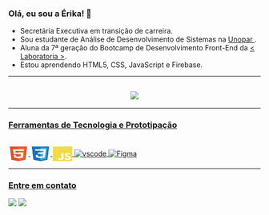 ### Olá, eu sou a Érika! 👋

- Secretária Executiva em transição de carreira.
- Sou estudante de Análise de Desenvolvimento de Sistemas na [ Unopar ](https://www.unopar.com).
- Aluna da 7ª geração do Bootcamp de Desenvolvimento Front-End da [< Laboratoria >](https://www.laboratoria.la/br).
- Estou aprendendo HTML5, CSS, JavaScript e Firebase.

-----
##
<div align="center">
  <a href="https://github.com/erikakrause">
  <img height="180em" src="https://github-readme-stats.vercel.app/api?username=erikakrause&show_icons=true&theme=dracula&include_all_commits=true&count_private=true"/>
</div>


















---

### Ferramentas de Tecnologia e Prototipação
  
<div style="display: inline_block"><br>
  <img title="HTML" align="center" alt="HTML" height="30" width="40" src="https://raw.githubusercontent.com/devicons/devicon/master/icons/html5/html5-original.svg">
  <img title="CSS"align="center" alt="CSS" height="30" width="40" src="https://raw.githubusercontent.com/devicons/devicon/master/icons/css3/css3-original.svg">
  <img title="Javscript" align="center" alt="Js" height="30" width="40" src="https://raw.githubusercontent.com/devicons/devicon/master/icons/javascript/javascript-plain.svg">
  <img title="VScode" align="center" alt="vscode" height="30" width="40" src="https://cdn.jsdelivr.net/gh/devicons/devicon/icons/vscode/vscode-original.svg" />
  <img title="Figma" align="center" alt="Figma" height="30" width="40" src="https://cdn.jsdelivr.net/gh/devicons/devicon/icons/figma/figma-original.svg" />
</div>

---
### Entre em contato

<a href = "mailto:erika.kmoreno@gmail.com"><img src="https://img.shields.io/badge/-Gmail-%23333?style=for-the-badge&logo=gmail&logoColor=white" target="_blank"></a>
<a href="https://www.linkedin.com/in/erika-gkmoreno/" target="_blank"><img src="https://img.shields.io/badge/-LinkedIn-%230077B5?style=for-the-badge&logo=linkedin&logoColor=white" target="_blank"></a> 
 


<!--
**erikakrause/erikakrause** is a ✨ _special_ ✨ repository because its `README.md` (this file) appears on your GitHub profile.

Here are some ideas to get you started:

- 🔭 I’m currently working on ...
- 🌱 I’m currently learning ...
- 👯 I’m looking to collaborate on ...
- 🤔 I’m looking for help with ...
- 💬 Ask me about ...
- 📫 How to reach me: ...
- 😄 Pronouns: ...
- ⚡ Fun fact: ...
-->
